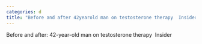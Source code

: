 ```yaml
---
categories: d
title: "Before and after 42yearold man on testosterone therapy  Insider"
---
```

Before and after: 42-year-old man on testosterone therapy&nbsp;&nbsp;Insider